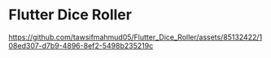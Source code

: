 # Flutter Dice Roller





https://github.com/tawsifmahmud05/Flutter_Dice_Roller/assets/85132422/108ed307-d7b9-4896-8ef2-5498b235219c









